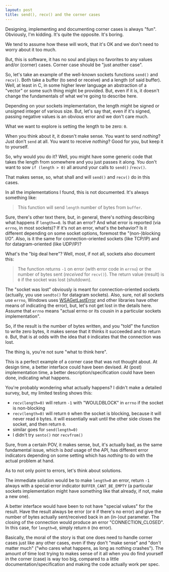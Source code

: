 ```yaml
---
layout: post
title: send(), recv() and the corner cases
---
```


Designing, implementing and documenting corner cases is always "fun". Obviously, I'm kidding.
It's quite the opposite. It's boring.

We tend to assume how these will work, that it's OK and we don't need to worry about it too much.

But, this is software, it has no soul and plays no favorites to any values and/or (corner) cases.
Corner case should be "just another case".

So, let's take an example of the well-known sockets functions `send()` and `recv()`.
Both take a buffer (to send or receive) and a length (of said buffer). Well, at least in C,
in some higher lever language an abstraction of a "vector" or some such thing might be provided.
But, even if it is, it doesn't change the fundamentals of what we're going to describe here.

Depending on your sockets implementation, the length might be signed or unsigned integer of
various size. But, let's say that, even if it's signed, passing negative values is an obvious
error and we don't care much.

What we want to explore is setting the length to be zero: `0`.

When you think about it, it doesn't make sense. You want to send _nothing_? Just don't `send` at all.
You want to receive _nothing_? Good for you, but keep it to yourself.

So, why would you do it? Well, you might have some generic code that takes the length from somewhere
and you just passes it along. You don't want to sow `if (length > 0)` all around your calls to `send()`
/`recv()`.

That makes sense, so, what shall and will `send()` and `recv()` do in this cases.

In all the implementations I found, this is not documented. It's always something like:

> This function will send `length` number of bytes from `buffer`.

Sure, there's other text there, but, in general, there's nothing describing what happens if `length==0`.
Is that an error? And what error is reported (via `errno`, in most sockets)? If it's not an error,
what's the behavior? Is it different depending on some socket options, foremost the "(non-)blocking I/O".
Also, is it the same for connection-oriented sockets (like TCP/IP) and for datagram-oriented (like UDP/IP)?

What's the "big deal here"? Well, most, if not all, sockets also document this:

> The function returns `-1` on error (with error code in `errno`) or the number of bytes
> sent (_received_ for `recv()`).
> The return value (result) is `0` if the socket was lost (shutdown).

The "socket was lost" obviously is meant for connection-oriented sockets (actually, you use `sendto()`
for datagram sockets). Also, sure, not all sockets use `errno`, Windows uses
[WSAGetLastError](https://msdn.microsoft.com/en-us/library/windows/desktop/ms741580(v=vs.85).aspx)
and other libraries have other means of indicating the error), but, let's not get lost in the details
here. Assume that `errno` means "actual errno or its cousin in a particular sockets implementation".

So, if the result is the number of bytes written, and you "told" the function to write zero bytes,
it makes sense that it thinks it succeeded and to return `0`. But, that is at odds with the idea
that `0` indicates that the connection was lost.

The thing is, you're not sure "what to think here".

This is a perfect example of a corner case that was not thought about. At design time, a better
interface could have been devised. At (post) implementation time, a better description/specification
could have been done, indicating what happens.

You're probably wondering what actually happens? I didn't make a detailed survey, but, my limited
testing shows this:

* `recv(length=0)` will return `-1` with "WOULDBLOCK" in `errno` if the socket is non-blocking
* `recv(length=0)` will return `0` when the socket is blocking, because it will never read `0` bytes.
  it will essentially wait until the other side closes the socket, and then return `0`.
* similar goes for `send(length=0)`
* I didn't try `sento()` nor `recvfrom()`

Sure, from a certain POV, it makes sense, but, it's actually bad, as the same fundamental issue,
which is _bad_ usage of the API, has different error indicators depending on some setting which
has _nothing_ to do with the actual problem at hand.

As to not only point to errors, let's think about solutions.

The immediate solution would be to make `length=0` an error, return `-1` always with a special
error indicator `BUFFER_CANT_BE_EMPTY` (a particular sockets implementation might have something
like that already, if not, make a new one).

A better interface would have been to not have "special values" for the result. Have the result
always be error (or `0` if there's no error) and give the number of bytes actually sent/received
back in an (in-)out parameter. The closing of the connection would produce an error 
"CONNECTION_CLOSED". In this case, for `length=0`, simply return `0` (no error).

Basically, the moral of the story is that one does need to handle corner cases just like any other
cases, even if they don't "make sense" and "don't matter much" ("who cares what happens, as long
as nothing crashes"). The amount of time lost trying to makes sense of it all when you do find
yourself in the corner (case) is way too big, compared to a little documentation/specification
and making the code actually work per spec.
